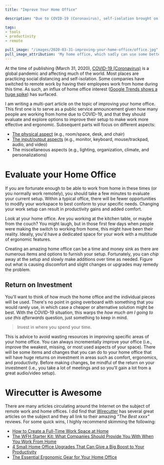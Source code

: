 ```yaml
---
title: "Improve Your Home Office"

description: "Due to COVID-19 (Coronavirus), self-isolation brought on a wave of new people working from home, with varying states of home offices. This is the first of a multi-part series on improving your home office. In this part, we focus on evaluating your current setup."

tags:
- tools
- productivity
- remote

pull_image: "/images/2020-03-31-improving-your-home-office/office.jpg"
pull_image_attribution: 'My home office, which sadly can use some better cable management.'
---
```


At the time of publishing (March 31, 2020), [COVID-19 (Coronavirus)](https://www.who.int/emergencies/diseases/novel-coronavirus-2019) is a global pandemic and affecting much of the world. Most places are practicing social distancing and self-isolation. Some companies have switched to remote work by having their employees work from home during this time. As such, an influx of home office interest ([Google Trends shows a huge spike](https://trends.google.com/trends/explore?date=2020-01-01%202020-03-31&q=home%20office,working%20from%20home)) has surfaced.

I am writing a multi-part article on the topic of improving your home office. This first one is to serve as a public service announcement given how many people are working from home due to COVID-19, and that they should evaluate and explore options to improve their setup to make work more effective and ergonomic. Subsequent parts will focus on different aspects:

- [The physical aspect](/improve-your-home-office-the-physical-space/) (e.g., room/space, desk, and chair)
- [The input/output aspects](/improve-your-home-office-the-input-output-devices/) (e.g., monitor, keyboard, mouse/trackpad, audio, and video)
- The miscellaneous aspects (e.g., lighting, organization, climate, and personalizations)

# Evaluate your Home Office

If you are fortunate enough to be able to work from home in these times (or you normally work remotely), you should take a few minutes to evaluate your current setup. Within a typical office, there will be fewer opportunities to modify your workspace to best conform to your specific needs. Changing your work setup can result in productivity gains and added comfort.

Look at your home office. Are you working at the kitchen table, or maybe from the couch? You might laugh, but in those first few days when people were making the switch to working from home, this might have been their reality. Ideally, you'd have a dedicated space for your work with a multitude of ergonomic features.

Creating an amazing home office can be a time and money sink as there are numerous items and options to furnish your setup. Fortunately, you can _chip_ away at the setup and slowly make additions over time as needed. Figure out what is causing discomfort and slight changes or upgrades may remedy the problem.

## Return on Investment

You'll want to think of how much the home office and the individual pieces will be used. There's no point in going overboard with something that you would rarely use, in which case a cheaper or alternative solution might be best. With the COVID-19 situation, this warps the _how much am I going to use this afterwards_ question, just something to keep in mind.

> Invest in where you spend your time.

This is advice to avoid wasting resources in improving specific areas of your home office. You can always incrementally improve your office (i.e., improve the weakest, missing, or most used aspects of your space). There will be some items and changes that you can do to your home office that will have huge returns on investment in areas such as comfort, ergonomics, and productivity. Before making changes, be mindful of the return on your investment (i.e., you take a lot of meetings and so you'll gain a lot from a great audio/video setup).

# Wirecutter is Awesome

There are many articles circulating around the Internet on the subject of remote work and home offices. I did find that [Wirecutter](https://thewirecutter.com/) has several great articles on the subject and they all link to their amazing _"The Best xxxx"_ reviews. For some quick wins, I highly recommend skimming the following:

 - [How to Create a Full-Time Work Space at Home](https://thewirecutter.com/lists/how-to-create-a-full-time-work-space-at-home/)
 - [The WFH Starter Kit: What Companies Should Provide You With When You Work From Home](https://thewirecutter.com/blog/work-from-home-starter-kit/)
 - [4 Small Home Office Upgrades That Can Give a Big Boost to Your Productivity](https://thewirecutter.com/blog/productivity-home-office-upgrades/)
 - [The Essential Ergonomic Gear for Your Home Office](https://thewirecutter.com/lists/the-essential-ergonomic-gear-for-your-home-office/)
